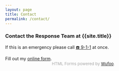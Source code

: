 ```yaml
---
layout: page
title: Contact
permalink: /contact/
---
```


### Contact the Response Team at {{site.title}}

<p class="subtitle">If this is an emergency please call <a href="tel:911">☎️ 9-1-1</a> at once.

<div id="wufoo-z1hd63ro0q5qslz">
Fill out my <a href="https://disasterresponse.wufoo.com/forms/z1hd63ro0q5qslz">online form</a>.
</div>
<div id="wuf-adv" style="font-family:inherit;font-size: small;color:#a7a7a7;text-align:center;display:block;">HTML Forms powered by <a href="http://www.wufoo.com">Wufoo</a>.</div>
<script type="text/javascript">
var z1hd63ro0q5qslz;(function(d, t) {
var s = d.createElement(t), options = {
'userName':'disasterresponse',
'formHash':'z1hd63ro0q5qslz',
'autoResize':true,
'height':'436',
'async':true,
'host':'wufoo.com',
'header':'show',
'ssl':true};
s.src = ('https:' == d.location.protocol ? 'https://' : 'http://') + 'www.wufoo.com/scripts/embed/form.js';
s.onload = s.onreadystatechange = function() {
var rs = this.readyState; if (rs) if (rs != 'complete') if (rs != 'loaded') return;
try { z1hd63ro0q5qslz = new WufooForm();z1hd63ro0q5qslz.initialize(options);z1hd63ro0q5qslz.display(); } catch (e) {}};
var scr = d.getElementsByTagName(t)[0], par = scr.parentNode; par.insertBefore(s, scr);
})(document, 'script');</script>